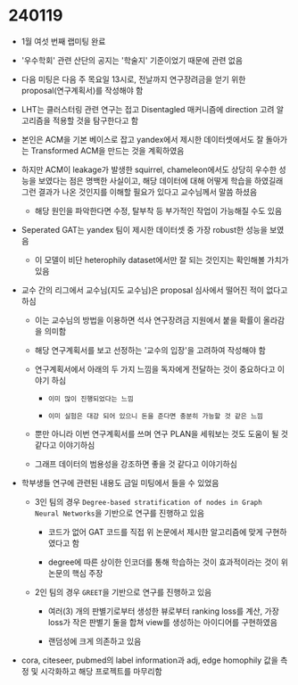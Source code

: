 # 240119

- 1월 여섯 번째 랩미팅 완료

- '우수학회' 관련 산단의 공지는 '학술지' 기준이었기 때문에 관련 없음

- 다음 미팅은 다음 주 목요일 13시로, 전날까지 연구장려금을 얻기 위한 proposal(연구계획서)를 작성해야 함

- LHT는 클러스터링 관련 연구는 접고 Disentagled 매커니즘에 direction 고려 알고리즘을 적용할 것을 탐구한다고 함 

- 본인은 ACM을 기본 베이스로 잡고 yandex에서 제시한 데이터셋에서도 잘 돌아가는 Transformed ACM을 만드는 것을 계획하였음 

- 하지만 ACM이 leakage가 발생한 squirrel, chameleon에서도 상당히 우수한 성능을 보였다는 점은 명백한 사실이고, 해당 데이터에 대해 어떻게 학습을 하였길래 그런 결과가 나온 것인지를 이해할 필요가 있다고 교수님께서 말씀 하셨음 

    - 해당 원인을 파악한다면 수정, 탈부착 등 부가적인 작업이 가능해질 수도 있음 

- Seperated GAT는 yandex 팀이 제시한 데이터셋 중 가장 robust한 성능을 보였음 

    - 이 모델이 비단 heterophily dataset에서만 잘 되는 것인지는 확인해볼 가치가 있음 

- 교수 간의 리그에서 교수님(지도 교수님)은 proposal 심사에서 떨어진 적이 없다고 하심

    - 이는 교수님의 방법을 이용하면 석사 연구장려금 지원에서 붙을 확률이 올라감을 의미함

    - 해당 연구계획서를 보고 선정하는 '교수의 입장'을 고려하여 작성해야 함

    - 연구계획서에서 아래의 두 가지 느낌을 독자에게 전달하는 것이 중요하다고 이야기 하심 
    
        - `이미 많이 진행되었다는 느낌`
        
        - `이미 실험은 대강 되어 있으니 돈을 준다면 충분히 가능할 것 같은 느낌`
    
    - 뿐만 아니라 이번 연구계획서를 쓰며 연구 PLAN을 세워보는 것도 도움이 될 것 같다고 이야기하심

    - 그래프 데이터의 범용성을 강조하면 좋을 것 같다고 이야기하심

- 학부생들 연구에 관련된 내용도 금일 미팅에서 들을 수 있었음 

    - 3인 팀의 경우 `Degree-based stratification of nodes in Graph Neural Networks`을 기반으로 연구를 진행하고 있음 

        - 코드가 없어 GAT 코드를 직접 위 논문에서 제시한 알고리즘에 맞게 구현하였다고 함 

        - degree에 따른 상이한 인코더를 통해 학습하는 것이 효과적이라는 것이 위 논문의 핵심 주장
    
    - 2인 팀의 경우 `GREET`을 기반으로 연구를 진행하고 있음 

        - 여러(3) 개의 판별기로부터 생성한 뷰로부터 ranking loss를 계산, 가장 loss가 작은 판별기 둘을 합쳐 view를 생성하는 아이디어를 구현하였음 

        - 랜덤성에 크게 의존하고 있음 

- cora, citeseer, pubmed의 label information과 adj, edge homophily 값을 측정 및 시각화하고 해당 프로젝트를 마무리함 